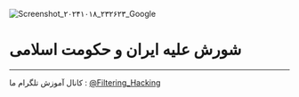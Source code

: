 ![Screenshot_۲۰۲۴۱۰۱۸_۲۳۲۶۲۳_Google](https://github.com/user-attachments/assets/ba95604b-6110-4ba4-b820-0185313400a3)
# شورش علیه ایران و حکومت اسلامی
-----
کانال آموزش تلگرام ما :
[@Filtering_Hacking](https://t.me/Filtering_Hacking)
